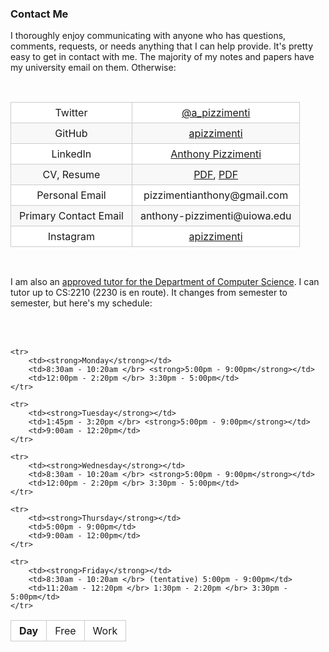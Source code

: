 ### Contact Me

I thoroughly enjoy communicating with anyone who has questions, comments, requests, or needs anything that
I can help provide. It's pretty easy to get in contact with me. The majority of my notes and papers have my university
email on them. Otherwise:

</br>

<style>

	span {
		height: 10px;
	}
	
	table {
  		padding: 0;
  		margin-left: auto;
  		margin-right: auto;
  	}
  	
  	table tr {
    	border-top: 1px solid #cccccc;
    	background-color: white;
    	margin: 0;
    	padding: 0;
    }
    
    table tr:nth-child(2n) {
      	background-color: #f8f8f8;
    }
    
    table tr th {
 	  	font-weight: bold;
   		border: 1px solid #cccccc;
      	text-align: center;
      	margin: 0;
      	padding: 6px 13px;
    }
    
    table tr td {
      	border: 1px solid #cccccc;
     	text-align: center;
      	margin: 0;
      	padding: 6px 13px;
    }
    
    table tr th :first-child, table tr td :first-child {
     	margin-top: 0;
    }
    
    table tr th :last-child, table tr td :last-child {
		margin-bottom: 0;
	}
</style>

<table>
    <tr>
        <td>Twitter</td>
        <td><a href=https://twitter.com/a_pizzimenti>@a_pizzimenti</a></td>
    </tr>
    <tr>
        <td>GitHub</td>
        <td><a href=https://github.com/apizzimenti>apizzimenti</a></td>
    </tr>
    <tr>
        <td>LinkedIn</td>
        <td><a href=https://www.linkedin.com/in/anthony-pizzimenti>Anthony Pizzimenti</a></td>
    </tr>
    <tr>
        <td>CV, Resume</td>
        <td><a href=https://www.dropbox.com/s/t40jdqz0sqo7h35/CV.pdf?dl=0>PDF</a>, <a href=https://www.dropbox.com/s/z9pf0tlebfatpsn/Resume.pdf?dl=0>PDF</a></td>
    </tr>
    <tr>
        <td>Personal Email</td>
        <td>pizzimentianthony@gmail.com</td>
    </tr>
    <tr>
        <td>Primary Contact Email</td>
        <td>anthony-pizzimenti@uiowa.edu</td>
    </tr>
    <tr>
        <td>Instagram</td>
        <td><a href=https://www.instagram.com/apizzimenti>apizzimenti</a></td>
    </tr>
<table>

</br>

I am also an [approved tutor for the Department of Computer Science](https://cs.uiowa.edu/resources/approved-tutors). I can tutor up to CS:2210 (2230 is en route). It changes from semester to semester, but here's my schedule:

</br>


<table>
	<thead>
		<tr>
			<td><strong>Day</strong></td>
			<td>Free</td>
			<td>Work</td>
		</tr>
	</thead>
	
	<tr>
		<td><strong>Monday</strong></td>
		<td>8:30am - 10:20am </br> <strong>5:00pm - 9:00pm</strong></td>
		<td>12:00pm - 2:20pm </br> 3:30pm - 5:00pm</td>
	</tr>
	
	<tr>
		<td><strong>Tuesday</strong></td>
		<td>1:45pm - 3:20pm </br> <strong>5:00pm - 9:00pm</strong></td>
		<td>9:00am - 12:20pm</td>
	</tr>
	
	<tr>
		<td><strong>Wednesday</strong></td>
		<td>8:30am - 10:20am </br> <strong>5:00pm - 9:00pm</strong></td>
		<td>12:00pm - 2:20pm </br> 3:30pm - 5:00pm</td>
	</tr>
	
	<tr>
		<td><strong>Thursday</strong></td>
		<td>5:00pm - 9:00pm</td>
		<td>9:00am - 12:00pm</td>
	</tr>
	
	<tr>
		<td><strong>Friday</strong></td>
		<td>8:30am - 10:20am </br> (tentative) 5:00pm - 9:00pm</td>
		<td>11:20am - 12:20pm </br> 1:30pm - 2:20pm </br> 3:30pm - 5:00pm</td>
	</tr>
</table>

</br>
